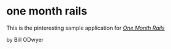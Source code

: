# one month rails

This is the pinteresting sample application for
[*One Month Rails*](https://onemonthrails.com)

by Bill ODwyer
